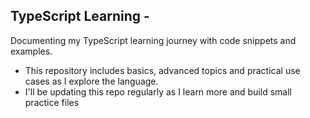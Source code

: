 ## TypeScript Learning -

Documenting my TypeScript learning journey with code snippets and examples.  
- This repository includes basics, advanced topics and practical use cases as I explore the language.  
- I'll be updating this repo regularly as I learn more and build small practice files
